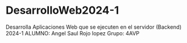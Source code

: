 # DesarrolloWeb2024-1
Desarrolla Aplicaciones Web que se ejecuten en el servidor (Backend) 2024-1
ALUMNO:
Angel Saul Rojo lopez
Grupo:
4AVP

